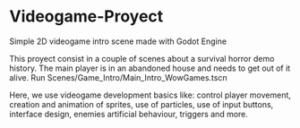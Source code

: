 # Videogame-Proyect
Simple 2D videogame intro scene made with Godot Engine

This proyect consist in a couple of scenes about a survival horror demo history. 
The main player is in an abandoned house and needs to get out of it alive. Run Scenes/Game_Intro/Main_Intro_WowGames.tscn

Here, we use videogame development basics like: control player movement, creation and animation of sprites, 
use of particles, use of input buttons, interface design, enemies artificial behaviour, triggers and more.
